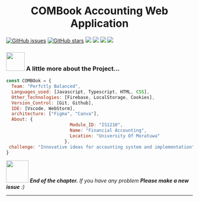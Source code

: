 <h1 align="center">COMBook Accounting Web Application</h1>
<p align="left">
</p>

[![GitHub issues](https://img.shields.io/github/issues/nimash3eshan/COMBook?style=plastic)](https://github.com/nimash3eshan/COMBook/issues)
[![GitHub stars](https://img.shields.io/github/stars/nimash3eshan/COMBook?style=plastic)](https://github.com/nimash3eshan/COMBook/stargazers)
[![](https://img.shields.io/badge/COMBook-Live%20Preview-brightgreen)](https://combook.tk/)
[![](https://img.shields.io/badge/ItFac-University%20of%20Moratuwa-blue)](#)
[![](https://img.shields.io/badge/Preview-Project%20Report-ff69b4)](https://www.canva.com/design/DAFASA8Xn4M/Ru7R1b9L32hChxz4ROU8IA/view)
[![](https://img.shields.io/badge/Preview-Project%20Presentation-red)](https://www.canva.com/design/DAFA5Lr9tVo/sedjjiO0GVJRETjDKtlt-A/view)
 
### <img src="https://media.giphy.com/media/VgCDAzcKvsR6OM0uWg/giphy.gif" width="50"> A little more about the Project... 
```javascript
const COMBOok = {
  Team: "Perfctly Balanced",
  Languages_used: [Javascript, Typescript, HTML, CSS],
  Other_Technologies: [Firebase, LocalStorage, Cookies],
  Version_Control: [Git, Github],
  IDE: [Vscode, WebStorm],
  architecture: ["Figma", "Canva"],
  About: {
                        Module_ID: "IS1210",
                        Name: "Financial Accounting",
                        Location: "University Of Moratuwa"
                      },
 challenge: "Innovative ideas for accounting system and implementation"
}
```

<img src="https://media.giphy.com/media/LnQjpWaON8nhr21vNW/giphy.gif" width="60"> <em><b>End of the chapter.</b> If you have any problem <b>Please make a new issue</b> :)</em>

---


